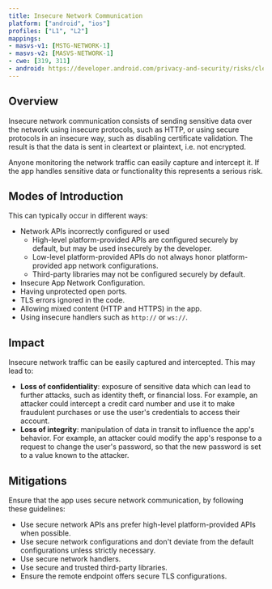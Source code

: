 ```yaml
---
title: Insecure Network Communication
platform: ["android", "ios"]
profiles: ["L1", "L2"]
mappings:
- masvs-v1: [MSTG-NETWORK-1]
- masvs-v2: [MASVS-NETWORK-1]
- cwe: [319, 311]
- android: https://developer.android.com/privacy-and-security/risks/cleartext
---
```


## Overview

Insecure network communication consists of sending sensitive data over the network using insecure protocols, such as HTTP, or using secure protocols in an insecure way, such as disabling certificate validation. The result is that the data is sent in cleartext or plaintext, i.e. not encrypted.

Anyone monitoring the network traffic can easily capture and intercept it. If the app handles sensitive data or functionality this represents a serious risk.

## Modes of Introduction

This can typically occur in different ways:

- Network APIs incorrectly configured or used
    - High-level platform-provided APIs are configured securely by default, but may be used insecurely by the developer.
    - Low-level platform-provided APIs do not always honor platform-provided app network configurations.
    - Third-party libraries may not be configured securely by default.
- Insecure App Network Configuration.
- Having unprotected open ports.
- TLS errors ignored in the code.
- Allowing mixed content (HTTP and HTTPS) in the app.
- Using insecure handlers such as `http://` or `ws://`.

## Impact

Insecure network traffic can be easily captured and intercepted. This may lead to:

- **Loss of confidentiality**: exposure of sensitive data which can lead to further attacks, such as identity theft, or financial loss. For example, an attacker could intercept a credit card number and use it to make fraudulent purchases or use the user's credentials to access their account.
- **Loss of integrity**: manipulation of data in transit to influence the app's behavior. For example, an attacker could modify the app's response to a request to change the user's password, so that the new password is set to a value known to the attacker.

## Mitigations

Ensure that the app uses secure network communication, by following these guidelines:

- Use secure network APIs ans prefer high-level platform-provided APIs when possible.
- Use secure network configurations and don't deviate from the default configurations unless strictly necessary.
- Use secure network handlers.
- Use secure and trusted third-party libraries.
- Ensure the remote endpoint offers secure TLS configurations.
